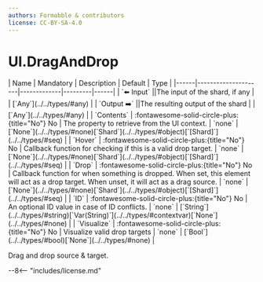 ```yaml
---
authors: Formabble & contributors
license: CC-BY-SA-4.0
---
```



# UI.DragAndDrop

<div class="sh-parameters" markdown="1">
| Name | Mandatory | Description | Default | Type |
|------|---------------------|-------------|---------|------|
| `⬅️ Input` ||The input of the shard, if any | | [`Any`](../../types/#any) |
| `Output ➡️` ||The resulting output of the shard | | [`Any`](../../types/#any) |
| `Contents` | :fontawesome-solid-circle-plus:{title="No"} No  | The property to retrieve from the UI context. | `none` | [`None`](../../types/#none)[`Shard`](../../types/#object)[`[Shard]`](../../types/#seq) |
| `Hover` | :fontawesome-solid-circle-plus:{title="No"} No  | Callback function for checking if this is a valid drop target. | `none` | [`None`](../../types/#none)[`Shard`](../../types/#object)[`[Shard]`](../../types/#seq) |
| `Drop` | :fontawesome-solid-circle-plus:{title="No"} No  | Callback function for when something is dropped. When set, this element will act as a drop target. When unset, it will act as a drag source. | `none` | [`None`](../../types/#none)[`Shard`](../../types/#object)[`[Shard]`](../../types/#seq) |
| `ID` | :fontawesome-solid-circle-plus:{title="No"} No  | An optional ID value in case of ID conflicts. | `none` | [`String`](../../types/#string)[`Var(String)`](../../types/#contextvar)[`None`](../../types/#none) |
| `Visualize` | :fontawesome-solid-circle-plus:{title="No"} No  | Visualize valid drop targets | `none` | [`Bool`](../../types/#bool)[`None`](../../types/#none) |

</div>

Drag and drop source & target.

--8<-- "includes/license.md"

